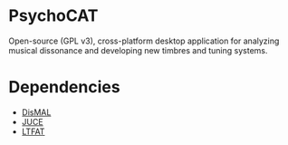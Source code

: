 # PsychoCAT
Open-source (GPL v3), cross-platform desktop application for analyzing musical dissonance and developing new timbres and tuning systems.

# Dependencies
* [DisMAL](https://github.com/spectral-discord/DisMAL)
* [JUCE](https://github.com/WeAreROLI/JUCE)
* [LTFAT](https://ltfat.github.io/)
